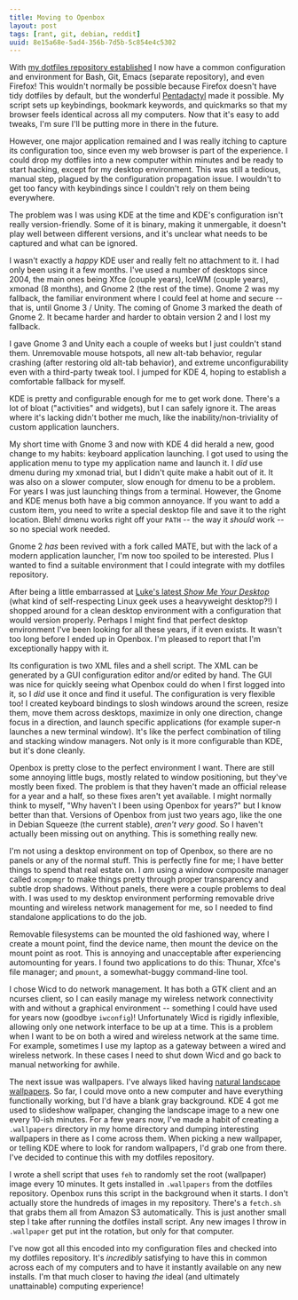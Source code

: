 ```yaml
---
title: Moving to Openbox
layout: post
tags: [rant, git, debian, reddit]
uuid: 8e15a68e-5ad4-356b-7d5b-5c854e4c5302
---
```


With [my dotfiles repository established](/blog/2012/06/23/) I now
have a common configuration and environment for Bash, Git, Emacs
(separate repository), and even Firefox! This wouldn't normally be
possible because Firefox doesn't have tidy dotfiles by default, but
the wonderful [Pentadactyl](/blog/2009/04/03/) made it possible. My
script sets up keybindings, bookmark keywords, and quickmarks so that
my browser feels identical across all my computers. Now that it's easy
to add tweaks, I'm sure I'll be putting more in there in the future.

However, one major application remained and I was really itching to
capture its configuration too, since even my web browser is part of
the experience. I could drop my dotfiles into a new computer within
minutes and be ready to start hacking, except for my desktop
environment. This was still a tedious, manual step, plagued by the
configuration propagation issue. I wouldn't to get too fancy with
keybindings since I couldn't rely on them being everywhere.

The problem was I was using KDE at the time and KDE's configuration
isn't really version-friendly. Some of it is binary, making it
unmergable, it doesn't play well between different versions, and it's
unclear what needs to be captured and what can be ignored.

I wasn't exactly a *happy* KDE user and really felt no attachment to
it. I had only been using it a few months. I've used a number of
desktops since 2004, the main ones being Xfce (couple years), IceWM
(couple years), xmonad (8 months), and Gnome 2 (the rest of the
time). Gnome 2 was my fallback, the familiar environment where I could
feel at home and secure -- that is, until Gnome 3 / Unity. The coming
of Gnome 3 marked the death of Gnome 2. It became harder and harder to
obtain version 2 and I lost my fallback.

I gave Gnome 3 and Unity each a couple of weeks but I just couldn't
stand them. Unremovable mouse hotspots, all new alt-tab behavior,
regular crashing (after restoring old alt-tab behavior), and extreme
unconfigurability even with a third-party tweak tool. I jumped for KDE
4, hoping to establish a comfortable fallback for myself.

KDE is pretty and configurable enough for me to get work done. There's
a lot of bloat ("activities" and widgets), but I can safely ignore
it. The areas where it's lacking didn't bother me much, like the
inability/non-triviality of custom application launchers.

My short time with Gnome 3 and now with KDE 4 did herald a new, good
change to my habits: keyboard application launching. I got used to
using the application menu to type my application name and launch
it. I *did* use dmenu during my xmonad trial, but I didn't quite make
a habit out of it. It was also on a slower computer, slow enough for
dmenu to be a problem. For years I was just launching things from a
terminal. However, the Gnome and KDE menus both have a big common
annoyance. If you want to add a custom item, you need to write a
special desktop file and save it to the right location. Bleh! dmenu
works right off your `PATH` -- the way it *should* work -- so no
special work needed.

Gnome 2 *has* been revived with a fork called MATE, but with the lack
of a modern application launcher, I'm now too spoiled to be
interested. Plus I wanted to find a suitable environment that I could
integrate with my dotfiles repository.

After being a little embarrassed at
[Luke's latest *Show Me Your Desktop*](http://www.terminally-incoherent.com/blog/2012/05/18/show-me-your-desktop-4/)
(what kind of self-respecting Linux geek uses a heavyweight desktop?!)
I shopped around for a clean desktop environment with a configuration
that would version properly. Perhaps I might find that perfect desktop
environment I've been looking for all these years, if it even
exists. It wasn't too long before I ended up in Openbox. I'm pleased
to report that I'm exceptionally happy with it.

Its configuration is two XML files and a shell script. The XML can be
generated by a GUI configuration editor and/or edited by hand. The GUI
was nice for quickly seeing what Openbox could do when I first logged
into it, so I *did* use it once and find it useful. The configuration
is very flexible too! I created keyboard bindings to slosh windows
around the screen, resize them, move them across desktops, maximize in
only one direction, change focus in a direction, and launch specific
applications (for example super-n launches a new terminal
window). It's like the perfect combination of tiling and stacking
window managers. Not only is it more configurable than KDE, but it's
done cleanly.

Openbox is pretty close to the perfect environment I want. There are
still some annoying little bugs, mostly related to window positioning,
but they've mostly been fixed. The problem is that they haven't made
an official release for a year and a half, so these fixes aren't yet
available. I might normally think to myself, "Why haven't I been using
Openbox for years?" but I know better than that. Versions of Openbox
from just two years ago, like the one in Debian Squeeze (the current
stable), *aren't very good*. So I haven't actually been missing out on
anything. This is something really new.

I'm not using a desktop environment on top of Openbox, so there are no
panels or any of the normal stuff. This is perfectly fine for me; I
have better things to spend that real estate on. I *am* using a window
composite manager called `xcompmgr` to make things pretty through
proper transparency and subtle drop shadows. Without panels, there
were a couple problems to deal with. I was used to my desktop
environment performing removable drive mounting and wireless network
management for me, so I needed to find standalone applications to do
the job.

Removable filesystems can be mounted the old fashioned way, where I
create a mount point, find the device name, then mount the device on
the mount point as root. This is annoying and unacceptable after
experiencing automounting for years. I found two applications to do
this: Thunar, Xfce's file manager; and `pmount`, a somewhat-buggy
command-line tool.

I chose Wicd to do network management. It has both a GTK client and an
ncurses client, so I can easily manage my wireless network
connectivity with and without a graphical environment -- something I
could have used for years now (goodbye `iwconfig`)! Unfortunately Wicd
is rigidly inflexible, allowing only one network interface to be up at
a time. This is a problem when I want to be on both a wired and
wireless network at the same time. For example, sometimes I use my
laptop as a gateway between a wired and wireless network. In these
cases I need to shut down Wicd and go back to manual networking for
awhile.

The next issue was wallpapers. I've always liked having
[natural landscape wallpapers](http://reddit.com/r/EarthPorn). So far,
I could move onto a new computer and have everything functionally
working, but I'd have a blank gray background. KDE 4 got me used to
slideshow wallpaper, changing the landscape image to a new one every
10-ish minutes. For a few years now, I've made a habit of creating a
`.wallpapers` directory in my home directory and dumping interesting
wallpapers in there as I come across them. When picking a new
wallpaper, or telling KDE where to look for random wallpapers, I'd
grab one from there. I've decided to continue this with my dotfiles
repository.

I wrote a shell script that uses `feh` to randomly set the root
(wallpaper) image every 10 minutes. It gets installed in `.wallpapers`
from the dotfiles repository. Openbox runs this script in the
background when it starts. I don't actually store the hundreds of
images in my repository. There's a `fetch.sh` that grabs them all from
Amazon S3 automatically. This is just another small step I take after
running the dotfiles install script. Any new images I throw in
`.wallpaper` get put int the rotation, but only for that computer.

I've now got all this encoded into my configuration files and checked
into my dotfiles repository. It's *incredibly* satisfying to have this
in common across each of my computers and to have it instantly
available on any new installs. I'm that much closer to having *the*
ideal (and ultimately unattainable) computing experience!

